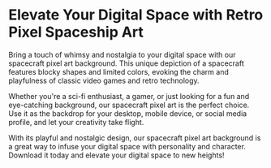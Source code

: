 <!--font:Poppins-->

# Elevate Your Digital Space with Retro Pixel Spaceship Art

Bring a touch of whimsy and nostalgia to your digital space with our spacecraft pixel art background. This unique depiction of a spacecraft features blocky shapes and limited colors, evoking the charm and playfulness of classic video games and retro technology.

Whether you're a sci-fi enthusiast, a gamer, or just looking for a fun and eye-catching background, our spacecraft pixel art is the perfect choice. Use it as the backdrop for your desktop, mobile device, or social media profile, and let your creativity take flight.

With its playful and nostalgic design, our spacecraft pixel art background is a great way to infuse your digital space with personality and character. Download it today and elevate your digital space to new heights!

<!--

Write me markdown content of website with wallpaper:

"A pixel art depiction of a spacecraft, with blocky shapes and limited colors creating a nostalgic and playful feel."

The header of the page should not be copy of the text but rather a real content of the website which is using this wallpaper.


---


# Spacecraft Pixel Art Wallpaper

Decorate your desktop or mobile device with a playful and nostalgic vibe using our spacecraft pixel art wallpaper. This unique depiction of a spacecraft features blocky shapes and limited colors, reminiscent of classic video games and retro technology.

Whether you're a fan of sci-fi, gaming, or just looking for a fun and eye-catching wallpaper, this spacecraft pixel art is sure to impress. Download it today and add some charm and personality to your digital space!


---


Heading should not include word "wallpaper". The website should not be about the wallpaper itself, wallpaper is just a related background, rewrite whole content.


---


# Blast off with a Nostalgic Spacecraft Pixel Art Background

Transform your digital space into a playful and nostalgic world with our spacecraft pixel art background. This unique depiction of a spacecraft features blocky shapes and limited colors, reminiscent of classic video games and retro technology.

Whether you're a sci-fi enthusiast or a lover of all things vintage, this spacecraft pixel art background is sure to impress. Use it as the backdrop for your desktop, mobile device, or social media profile, and transport yourself to a world of endless possibilities.

Get ready to blast off into a world of imagination and creativity with our spacecraft pixel art background. Download it today and let your digital space take flight!


---


Heading is too long, rewrite whole content.


---


# Add a Playful and Nostalgic Touch to Your Digital Space with Spacecraft Pixel Art

Looking for a unique way to add some personality and charm to your digital space? Look no further than our spacecraft pixel art background. This one-of-a-kind depiction of a spacecraft features blocky shapes and limited colors, creating a playful and nostalgic feel that's sure to impress.

Whether you're a fan of classic video games, sci-fi, or just looking for a fun and eye-catching background, our spacecraft pixel art is the perfect choice. Use it as the backdrop for your desktop, mobile device, or social media profile, and let your creativity take flight.

With its whimsical and retro-inspired design, our spacecraft pixel art background is a great way to infuse your digital space with a touch of nostalgia and imagination. Download it today and start exploring the endless possibilities!


---


Heading is too long, rewrite whole content.


---


# Elevate Your Digital Space with Nostalgic Spacecraft Pixel Art

Bring a touch of whimsy and nostalgia to your digital space with our spacecraft pixel art background. This unique depiction of a spacecraft features blocky shapes and limited colors, evoking the charm and playfulness of classic video games and retro technology.

Whether you're a sci-fi enthusiast, a gamer, or just looking for a fun and eye-catching background, our spacecraft pixel art is the perfect choice. Use it as the backdrop for your desktop, mobile device, or social media profile, and let your creativity take flight.

With its playful and nostalgic design, our spacecraft pixel art background is a great way to infuse your digital space with personality and character. Download it today and elevate your digital space to new heights!


---


Write me a Google font which is best fitting for the website.

Pick from the list:
- Open Sans
- Inter
- Lato
- Great Vibes
- Poppins
- Montserrat
- Alegreya
- IBM Plex Sans
- Dancing Script
- Exo 2
- Playfair Display
- Barlow Condensed
- Futura
- Lobster
- Roboto
- Raleway
- Orbitron


Write just the font name nothing else.


---


Poppins

-->
